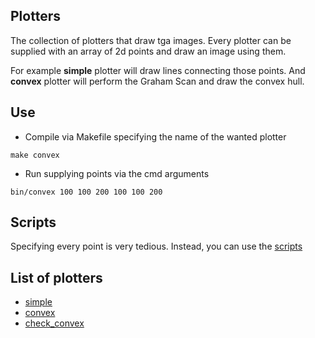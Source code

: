 ## Plotters

  The collection of plotters that draw tga images. Every plotter can be supplied
with an array of 2d points and draw an image using them.

  For example **simple** plotter will draw lines connecting those points. And
**convex** plotter will perform the Graham Scan and draw the convex hull.

## Use
- Compile via Makefile specifying the name of the wanted plotter
```
make convex
```
- Run supplying points via the cmd arguments
```
bin/convex 100 100 200 100 100 200
```

## Scripts
Specifying every point is very tedious. Instead, you can use the
[scripts](scripts)

## List of plotters

- [simple](src/plotters/simple)
- [convex](src/plotters/convex)
- [check_convex](src/plotters/check_convex)
